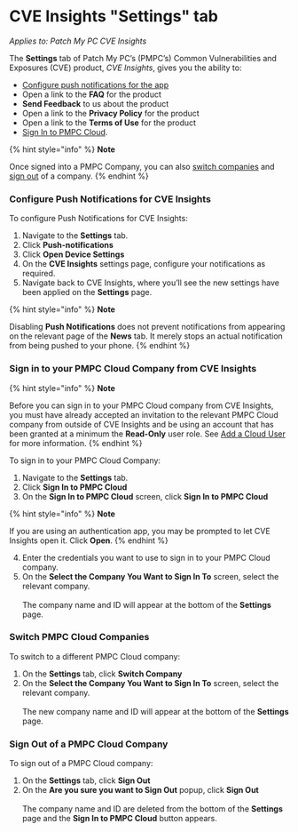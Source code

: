 # CVE Insights "Settings" tab

_Applies to: Patch My PC CVE Insights_

The **Settings** tab of Patch My PC’s (PMPC’s) Common Vulnerabilities and Exposures (CVE) product, _CVE Insights_, gives you the ability to:

* [Configure push notifications for the app](cve-insights-settings-tab.md#configure-push-notifications-for-cve-insights)
* Open a link to the **FAQ** for the product
* **Send Feedback** to us about the product
* Open a link to the **Privacy Policy** for the product
* Open a link to the **Terms of Use** for the product
* [Sign In to PMPC Cloud](cve-insights-settings-tab.md#sign-in-to-your-pmpc-cloud-company-from-cve-insights).

{% hint style="info" %}
**Note**

Once signed into a PMPC Company, you can also [switch companies](cve-insights-settings-tab.md#switch-pmpc-cloud-companies) and [sign out](cve-insights-settings-tab.md#sign-out-of-a-pmpc-cloud-company) of a company.
{% endhint %}

### Configure Push Notifications for CVE Insights

To configure Push Notifications for CVE Insights:

1. Navigate to the **Settings** tab.
2. Click **Push-notifications**
3. Click **Open Device Settings**
4. On the **CVE Insights** settings page, configure your notifications as required.
5. Navigate back to CVE Insights, where you’ll see the new settings have been applied on the **Settings** page.

{% hint style="info" %}
**Note**

Disabling **Push Notifications** does not prevent notifications from appearing on the relevant page of the **News** tab. It merely stops an actual notification from being pushed to your phone.
{% endhint %}

### Sign in to your PMPC Cloud Company from CVE Insights

{% hint style="info" %}
**Note**

Before you can sign in to your PMPC Cloud company from CVE Insights, you must have already accepted an invitation to the relevant PMPC Cloud company from outside of CVE Insights and be using an account that has been granted at a minimum the **Read-Only** user role. See [Add a Cloud User](../../patch-my-pc-cloud/cloud-administration/manage-cloud-users/add-a-cloud-user.md) for more information.&#x20;
{% endhint %}

To sign in to your PMPC Cloud Company:

1. Navigate to the **Settings** tab.
2. Click **Sign In to PMPC Cloud**
3. On the **Sign In to PMPC Cloud** screen, click **Sign In to PMPC Cloud**&#x20;

{% hint style="info" %}
**Note**

If you are using an authentication app, you may be prompted to let CVE Insights open it. Click **Open**.
{% endhint %}

4. Enter the credentials you want to use to sign in to your PMPC Cloud company.
5. On the **Select the Company You Want to Sign In To** screen, select the relevant company.\
   \
   The company name and ID will appear at the bottom of the **Settings** page.

### Switch PMPC Cloud Companies

To switch to a different PMPC Cloud company:

1. On the **Settings** tab, click **Switch Company**
2. On the **Select the Company You Want to Sign In To** screen, select the relevant company.\
   \
   The new company name and ID will appear at the bottom of the **Settings** page.

### Sign Out of a PMPC Cloud Company

To sign out of a PMPC Cloud company:

1. On the **Settings** tab, click **Sign Out**
2. On the **Are you sure you want to Sign Out** popup, click **Sign Out**\
   \
   The company name and ID are deleted from the bottom of the **Settings** page and the **Sign In to PMPC Cloud** button appears.